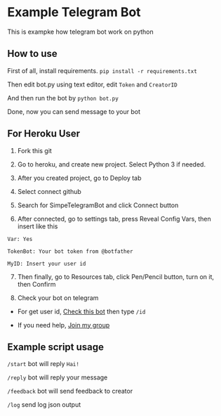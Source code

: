 # Example Telegram Bot
This is exampke how telegram bot work on python

## How to use
First of all, install requirements. `pip install -r requirements.txt`

Then edit bot.py using text editor, edit `Token` and `CreatorID`

And then run the bot by `python bot.py`

Done, now you can send message to your bot

## For Heroku User
1. Fork this git

2. Go to heroku, and create new project. Select Python 3 if needed.

3. After you created project, go to Deploy tab

4. Select connect github

5. Search for SimpeTelegramBot and click Connect button

6. After connected, go to settings tab, press Reveal Config Vars, then insert like this

`Var: Yes`

`TokenBot: Your bot token from @botfather`

`MyID: Insert your user id`

7. Then finally, go to Resources tab, click Pen/Pencil button, turn on it, then Confirm

8. Check your bot on telegram

- For get user id, [Check this bot](t.me/EmiliaHikariBot) then type `/id`

- If you need help, [Join my group](https://t.me/BotPythonIndonesia)

## Example script usage

`/start` bot will reply `Hai!`

`/reply` bot will reply your message

`/feedback` bot will send feedback to creator

`/log` send log json output
